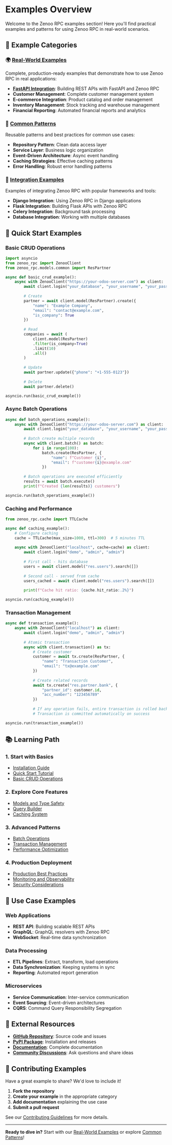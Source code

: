 # Examples Overview

Welcome to the Zenoo RPC examples section! Here you'll find practical examples and patterns for using Zenoo RPC in real-world scenarios.

## 📁 Example Categories

### 🌍 [Real-World Examples](real-world/index.md)

Complete, production-ready examples that demonstrate how to use Zenoo RPC in real applications:

- **[FastAPI Integration](real-world/fastapi-integration.md)**: Building REST APIs with FastAPI and Zenoo RPC
- **Customer Management**: Complete customer management system
- **E-commerce Integration**: Product catalog and order management
- **Inventory Management**: Stock tracking and warehouse management
- **Financial Reporting**: Automated financial reports and analytics

### 🔧 [Common Patterns](patterns/index.md)

Reusable patterns and best practices for common use cases:

- **Repository Pattern**: Clean data access layer
- **Service Layer**: Business logic organization
- **Event-Driven Architecture**: Async event handling
- **Caching Strategies**: Effective caching patterns
- **Error Handling**: Robust error handling patterns

### 🔌 [Integration Examples](integrations/index.md)

Examples of integrating Zenoo RPC with popular frameworks and tools:

- **Django Integration**: Using Zenoo RPC in Django applications
- **Flask Integration**: Building Flask APIs with Zenoo RPC
- **Celery Integration**: Background task processing
- **Database Integration**: Working with multiple databases

## 🚀 Quick Start Examples

### Basic CRUD Operations

```python
import asyncio
from zenoo_rpc import ZenooClient
from zenoo_rpc.models.common import ResPartner

async def basic_crud_example():
    async with ZenooClient("https://your-odoo-server.com") as client:
        await client.login("your_database", "your_username", "your_password")
        
        # Create
        partner = await client.model(ResPartner).create({
            "name": "Example Company",
            "email": "contact@example.com",
            "is_company": True
        })
        
        # Read
        companies = await (
            client.model(ResPartner)
            .filter(is_company=True)
            .limit(10)
            .all()
        )
        
        # Update
        await partner.update({"phone": "+1-555-0123"})
        
        # Delete
        await partner.delete()

asyncio.run(basic_crud_example())
```

### Async Batch Operations

```python
async def batch_operations_example():
    async with ZenooClient("https://your-odoo-server.com") as client:
        await client.login("your_database", "your_username", "your_password")
        
        # Batch create multiple records
        async with client.batch() as batch:
            for i in range(100):
                batch.create(ResPartner, {
                    "name": f"Customer {i}",
                    "email": f"customer{i}@example.com"
                })
        
        # Batch operations are executed efficiently
        results = await batch.execute()
        print(f"Created {len(results)} customers")

asyncio.run(batch_operations_example())
```

### Caching and Performance

```python
from zenoo_rpc.cache import TTLCache

async def caching_example():
    # Configure caching
    cache = TTLCache(max_size=1000, ttl=300)  # 5 minutes TTL
    
    async with ZenooClient("localhost", cache=cache) as client:
        await client.login("demo", "admin", "admin")
        
        # First call - hits database
        users = await client.model("res.users").search([])
        
        # Second call - served from cache
        users_cached = await client.model("res.users").search([])
        
        print(f"Cache hit ratio: {cache.hit_ratio:.2%}")

asyncio.run(caching_example())
```

### Transaction Management

```python
async def transaction_example():
    async with ZenooClient("localhost") as client:
        await client.login("demo", "admin", "admin")
        
        # Atomic transaction
        async with client.transaction() as tx:
            # Create customer
            customer = await tx.create(ResPartner, {
                "name": "Transaction Customer",
                "email": "tx@example.com"
            })
            
            # Create related records
            await tx.create("res.partner.bank", {
                "partner_id": customer.id,
                "acc_number": "123456789"
            })
            
            # If any operation fails, entire transaction is rolled back
            # Transaction is committed automatically on success

asyncio.run(transaction_example())
```

## 📚 Learning Path

### 1. **Start with Basics**
   - [Installation Guide](../getting-started/installation.md)
   - [Quick Start Tutorial](../getting-started/quickstart.md)
   - [Basic CRUD Operations](../tutorials/basic-crud.md)

### 2. **Explore Core Features**
   - [Models and Type Safety](../user-guide/models.md)
   - [Query Builder](../user-guide/queries.md)
   - [Caching System](../user-guide/caching.md)

### 3. **Advanced Patterns**
   - [Batch Operations](../user-guide/batch-operations.md)
   - [Transaction Management](../user-guide/transactions.md)
   - [Performance Optimization](../tutorials/performance-optimization.md)

### 4. **Production Deployment**
   - [Production Best Practices](../tutorials/production-deployment.md)
   - [Monitoring and Observability](../troubleshooting/monitoring.md)
   - [Security Considerations](../advanced/security.md)

## 🎯 Use Case Examples

### Web Applications
- **REST API**: Building scalable REST APIs
- **GraphQL**: GraphQL resolvers with Zenoo RPC
- **WebSocket**: Real-time data synchronization

### Data Processing
- **ETL Pipelines**: Extract, transform, load operations
- **Data Synchronization**: Keeping systems in sync
- **Reporting**: Automated report generation

### Microservices
- **Service Communication**: Inter-service communication
- **Event Sourcing**: Event-driven architectures
- **CQRS**: Command Query Responsibility Segregation

## 🔗 External Resources

- **[GitHub Repository](https://github.com/tuanle96/zenoo-rpc)**: Source code and issues
- **[PyPI Package](https://pypi.org/project/zenoo-rpc/)**: Installation and releases
- **[Documentation](https://zenoo-rpc.readthedocs.io)**: Complete documentation
- **[Community Discussions](https://github.com/tuanle96/zenoo-rpc/discussions)**: Ask questions and share ideas

## 🤝 Contributing Examples

Have a great example to share? We'd love to include it!

1. **Fork the repository**
2. **Create your example** in the appropriate category
3. **Add documentation** explaining the use case
4. **Submit a pull request**

See our [Contributing Guidelines](../contributing/documentation.md) for more details.

---

**Ready to dive in?** Start with our [Real-World Examples](real-world/index.md) or explore [Common Patterns](patterns/index.md)!
